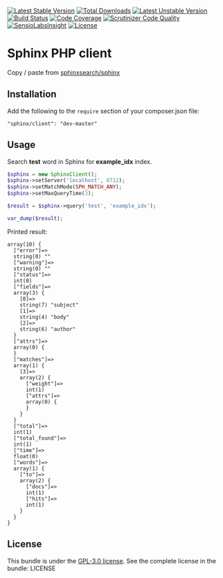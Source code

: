 [![Latest Stable Version](https://poser.pugx.org/sphinx/client/v/stable)](https://packagist.org/packages/sphinx/client)
[![Total Downloads](https://poser.pugx.org/sphinx/client/downloads)](https://packagist.org/packages/sphinx/client)
[![Latest Unstable Version](https://poser.pugx.org/sphinx/client/v/unstable)](https://packagist.org/packages/sphinx/client)
[![Build Status](https://travis-ci.org/peter-gribanov/sphinx-php-client.svg?branch=master)](https://travis-ci.org/sphinx-client)
[![Code Coverage](https://scrutinizer-ci.com/g/peter-gribanov/sphinx-php-client/badges/coverage.png?b=master)](https://scrutinizer-ci.com/g/peter-gribanov/sphinx-php-client/?branch=master)
[![Scrutinizer Code Quality](https://scrutinizer-ci.com/g/peter-gribanov/sphinx-php-client/badges/quality-score.png?b=master)](https://scrutinizer-ci.com/g/peter-gribanov/sphinx-php-client/?branch=master)
[![SensioLabsInsight](https://insight.sensiolabs.com/projects/b370b11f-f70f-421c-b2d8-e7411b74bb33/mini.png)](https://insight.sensiolabs.com/projects/b370b11f-f70f-421c-b2d8-e7411b74bb33)
[![License](https://poser.pugx.org/sphinx/client/license.png)](https://packagist.org/packages/sphinx/client)

# Sphinx PHP client

Copy / paste from [sphinxsearch/sphinx](https://github.com/sphinxsearch/sphinx/blob/master/api/sphinxapi.php)

## Installation

Add the following to the `require` section of your composer.json file:

```
"sphinx/client": "dev-master"
```

## Usage

Search **test** word in Sphinx for **example_idx** index.

```php
$sphinx = new SphinxClient();
$sphinx->setServer('localhost', 6712);
$sphinx->setMatchMode(SPH_MATCH_ANY);
$sphinx->setMaxQueryTime(3);

$result = $sphinx->query('test', 'example_idx');

var_dump($result);
```

Printed result:

```
array(10) {
  ["error"]=>
  string(0) ""
  ["warning"]=>
  string(0) ""
  ["status"]=>
  int(0)
  ["fields"]=>
  array(3) {
    [0]=>
    string(7) "subject"
    [1]=>
    string(4) "body"
    [2]=>
    string(6) "author"
  }
  ["attrs"]=>
  array(0) {
  }
  ["matches"]=>
  array(1) {
    [3]=>
    array(2) {
      ["weight"]=>
      int(1)
      ["attrs"]=>
      array(0) {
      }
    }
  }
  ["total"]=>
  int(1)
  ["total_found"]=>
  int(1)
  ["time"]=>
  float(0)
  ["words"]=>
  array(1) {
    ["to"]=>
    array(2) {
      ["docs"]=>
      int(1)
      ["hits"]=>
      int(1)
    }
  }
}
```

## License

This bundle is under the [GPL-3.0 license](https://opensource.org/licenses/GPL-3.0).
See the complete license in the bundle: LICENSE
